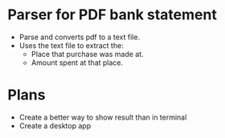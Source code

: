 # Parser for PDF bank statement 
- Parse and converts pdf to a text file.
- Uses the text file to extract the:
    - Place that purchase was made at.
    - Amount spent at that place.
    
# Plans
- Create a better way to show result than in terminal
- Create a desktop app